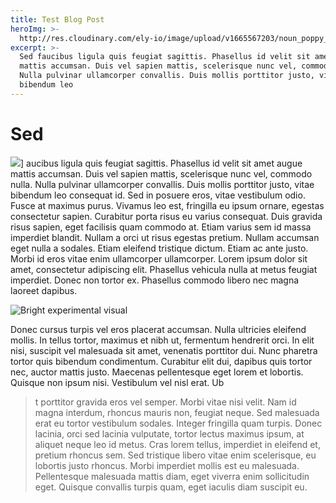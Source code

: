 ```yaml
---
title: Test Blog Post
heroImg: >-
  http://res.cloudinary.com/ely-io/image/upload/v1665567203/noun_poppy_1749152_sj1lfd.svg
excerpt: >-
  Sed faucibus ligula quis feugiat sagittis. Phasellus id velit sit amet augue
  mattis accumsan. Duis vel sapien mattis, scelerisque nunc vel, commodo nulla.
  Nulla pulvinar ullamcorper convallis. Duis mollis porttitor justo, vitae
  bibendum leo
---
```


# Sed

![](http://res.cloudinary.com/ely-io/image/upload/v1665567208/np_best-sex_1023903_000000_pv1esn.svg)\] aucibus ligula quis feugiat sagittis. Phasellus id velit sit amet augue mattis accumsan. Duis vel sapien mattis, scelerisque nunc vel, commodo nulla. Nulla pulvinar ullamcorper convallis. Duis mollis porttitor justo, vitae bibendum leo consequat id. Sed in posuere eros, vitae vestibulum odio. Fusce at maximus purus. Vivamus leo est, fringilla eu ipsum ornare, egestas consectetur sapien. Curabitur porta risus eu varius consequat.  Duis gravida risus sapien, eget facilisis quam commodo at. Etiam varius sem id massa imperdiet blandit. Nullam a orci ut risus egestas pretium. Nullam accumsan eget nulla a sodales. Etiam eleifend tristique dictum. Etiam ac ante justo. Morbi id eros vitae enim ullamcorper ullamcorper. Lorem ipsum dolor sit amet, consectetur adipiscing elit. Phasellus vehicula nulla at metus feugiat imperdiet. Donec non tortor ex. Phasellus commodo libero nec magna laoreet dapibus. 

![Bright experimental visual ](http://res.cloudinary.com/ely-io/image/upload/v1575113415/lucas-benjamin-wQLAGv4_OYs-unsplash.jpg "Wild")

Donec cursus turpis vel eros placerat accumsan. Nulla ultricies eleifend mollis. In tellus tortor, maximus et nibh ut, fermentum hendrerit orci. In elit nisi, suscipit vel malesuada sit amet, venenatis porttitor dui.  Nunc pharetra tortor quis bibendum condimentum. Curabitur elit dui, dapibus quis tortor nec, auctor mattis justo. Maecenas pellentesque eget lorem et lobortis. Quisque non ipsum nisi. Vestibulum vel nisl erat. Ub

> t porttitor gravida eros vel semper. Morbi vitae nisi velit. Nam id magna interdum, rhoncus mauris non, feugiat neque. Sed malesuada erat eu tortor vestibulum sodales. Integer fringilla quam turpis. Donec lacinia, orci sed lacinia vulputate, tortor lectus maximus ipsum, at aliquet neque leo id metus. Cras lorem tellus, imperdiet in eleifend et, pretium rhoncus sem. Sed tristique libero vitae enim scelerisque, eu lobortis justo rhoncus. Morbi imperdiet mollis est eu malesuada. Pellentesque malesuada mattis diam, eget viverra enim sollicitudin eget. Quisque convallis turpis quam, eget iaculis diam suscipit eu.
